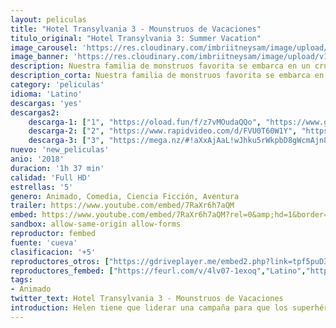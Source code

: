 ```yaml
---
layout: peliculas
title: "Hotel Transylvania 3 - Mounstruos de Vacaciones"
titulo_original: "Hotel Transylvania 3: Summer Vacation"
image_carousel: 'https://res.cloudinary.com/imbriitneysam/image/upload/v1542490869/hotel-poster-min.jpg'
image_banner: 'https://res.cloudinary.com/imbriitneysam/image/upload/v1542490869/hotel-banner-min.jpg'
description: Nuestra familia de monstruos favorita se embarca en un crucero de lujo para que por fin Drac pueda tomarse un descanso de proveer de vacaciones al resto en el hotel. Es una navegación tranquila para la pandilla de Drac, ya que los monstruos se entregan a toda la diversión a bordo que ofrece el crucero, desde el voleibol de monstruos y las excursiones exóticas, a ponerse al día con sus bronceados de luna. Pero las vacaciones de ensueño se convierten en una pesadilla cuando Mavis se da cuenta de que Drac se ha enamorado de la misteriosa capitana de la nave, Ericka, quien esconde un peligroso secreto que podría destruir a todos los monstruos.
description_corta: Nuestra familia de monstruos favorita se embarca en un crucero de lujo para que por fin Drac pueda tomarse un descanso de proveer de vacaciones al resto en el hotel. Es una navegación tranquila para la pandilla de Drac, ya que los monstruos se..
category: 'peliculas'
idioma: 'Latino'
descargas: 'yes'
descargas2:
    descarga-1: ["1", "https://oload.fun/f/z7vMOudaQQo", "https://www.google.com/s2/favicons?domain=openload.co","OpenLoad","https://res.cloudinary.com/imbriitneysam/image/upload/v1541473684/mexico.png", "Latino", "Full HD"]
    descarga-2: ["2", "https://www.rapidvideo.com/d/FVU0T60W1Y", "https://www.google.com/s2/favicons?domain=www.rapidvideo.com","RapidVideo","https://res.cloudinary.com/imbriitneysam/image/upload/v1541473684/mexico.png", "Latino", "Full HD"]
    descarga-3: ["3", "https://mega.nz/#!aXxAjAaL!wJhku5rWkpbD8gWcmAjn8QlmaPFk6ZEsip0-IIRsPB8", "https://www.google.com/s2/favicons?domain=mega.nz","Mega","https://res.cloudinary.com/imbriitneysam/image/upload/v1541473684/mexico.png", "Latino", "Full HD"]
nuevo: 'new_peliculas'
anio: '2018'
duracion: '1h 37 min'
calidad: 'Full HD'
estrellas: '5'
genero: Animado, Comedia, Ciencia Ficción, Aventura
trailer: https://www.youtube.com/embed/7RaXr6h7aQM
embed: https://www.youtube.com/embed/7RaXr6h7aQM?rel=0&amp;hd=1&border=0&wmode=opaque&enablejsapi=1&modestbranding=1&controls=1&showinfo=1
sandbox: allow-same-origin allow-forms
reproductor: fembed
fuente: 'cueva'
clasificacion: '+5'
reproductores_otros: ["https://gdriveplayer.me/embed2.php?link=tpf5puD3hWqkxikKUOyY1ggLrQ9%252BFqiGm4Ye9jhW70Ew%252Fqw9UeBfS139onnTCjj%252BBAaIhjeVkKJG1D5DQngUa0fa8Fp7aJ9Rwe3dsMseGErFOcLCLOj9vPC350D4taMEo90occ%252FbCm95CuDTtDr5%252BUomIei8uKrUgqXShWqrk4UKBRC2BZ%252FqHz3dZNZF7f5CiEQ5hC31EyKPbpxi9N4koe","Latino","https://gdriveplayer.me/embed2.php?link=EftkMp80uH9Zlsxhfkp22QSMnCEv9hKSUAcTpaiTgI4KeQ2m%252BGIKi3pxeeSNJbyCaQm7cZ78GFx8IKoFxf9P361I%252FZ7ahoYms10Culj2mfCb1QdqNJg5fhf5RUl6YStkl6U4mASkiHqjqi%252FJe4kGdAc8gFsR4E%252BACISMVBMcrvB5rJ8MhaejUSVWJsy%252Bmsi0DuREUqA19uM6nWNWXGJ7su","Latino"]
reproductores_fembed: ["https://feurl.com/v/4lv07-1exoq","Latino","https://feurl.com/v/8g9dedm-8pv","Latino"]
tags:
- Animado
twitter_text: Hotel Transylvania 3 - Mounstruos de Vacaciones
introduction: Helen tiene que liderar una campaña para que los superhéroes regresen, mientras Bob vive su vida normal con Violet, Dash y el bebé Jack-Jack —cuyos superpoderes descubriremos.
---
```












